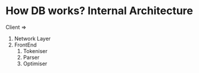 # How DB works? Internal Architecture
Client => 
1. Network Layer
2. FrontEnd
   1. Tokeniser
   2. Parser
   3. Optimiser
      
